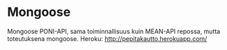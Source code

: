 # Mongoose
Mongoose PONI-API, sama toiminnallisuus kuin MEAN-API repossa, mutta toteutuksena mongoose.
Heroku: http://pepitakautto.herokuapp.com/
